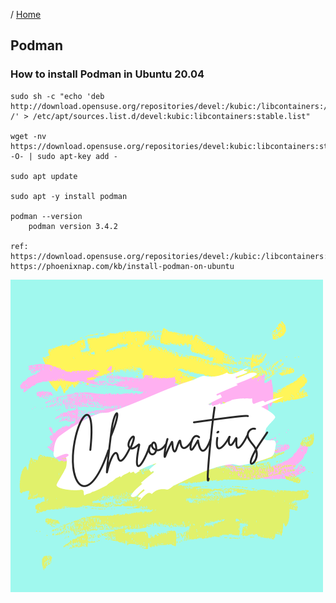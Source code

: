 / [Home](index.md)

## Podman



### How to install Podman in Ubuntu 20.04
```
sudo sh -c "echo 'deb http://download.opensuse.org/repositories/devel:/kubic:/libcontainers:/stable/xUbuntu_20.04/ /' > /etc/apt/sources.list.d/devel:kubic:libcontainers:stable.list"

wget -nv https://download.opensuse.org/repositories/devel:kubic:libcontainers:stable/xUbuntu_20.04/Release.key -O- | sudo apt-key add -

sudo apt update

sudo apt -y install podman

podman --version
	podman version 3.4.2

ref:
https://download.opensuse.org/repositories/devel:/kubic:/libcontainers:/stable/xUbuntu_20.04/
https://phoenixnap.com/kb/install-podman-on-ubuntu
```

![image](images/Chromatius.png)